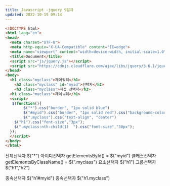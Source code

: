 ```yaml
---
title: Javascript -jquery 9일차
updated: 2022-10-19 09:14
---
```


```HTML
<!DOCTYPE html>
<html lang="en">
<head>
  <meta charset="UTF-8">
  <meta http-equiv="X-UA-Compatible" content="IE=edge">
  <meta name="viewport" content="width=device-width, initial-scale=1.0">
  <title>Document</title>
  <script src="js/jquery.js"></script>
  <script src="https://cdnjs.cloudflare.com/ajax/libs/jquery/3.6.1/jquery.min.js"></script>
</head>
<body>
  <h1 class="myclass">제이쿼리</h1>
	<h2 class="myclass" id="myid">선택자</h2>
	<h3 class="myclass">직접 선택자</h3>
  <h1 class="myclass">제이ㅝ리</h1>
  <script>
   $(function(){
		$("*").css("border", "1px solid blue")
		$("#myid").css("border", "1px solid red").css("background-color", "yellow")
		$(".myclass").css("text-align", "center")
    $("h1").css("font-size","3px");
    $(".myclass:nth-child(1)  ").css("font-size","30px");
  });
  </script>
</body>
</html>
```

전체선택자 $("*")
아이디선택자 getElementsById() = $("myid")
클래스선택자 getElementsByClassName() = $(".myclass")
요소선택자 $("h1")
그룹선택자 $("h1","h2")

종속선택자 $("h1#myid")
종속선택자 $("h1.myclass")